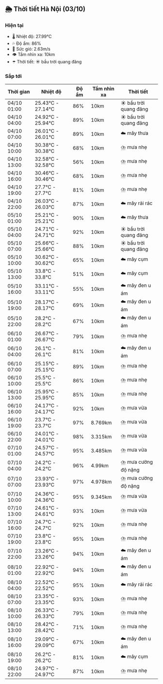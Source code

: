 ## 🌦️ Thời tiết Hà Nội (03/10)

### Hiện tại

- 🌡️ Nhiệt độ: 27.99℃
- 💦 Độ ẩm: 86%
- 💨 Sức gió: 2.63m/s
- 👁️ Tầm nhìn xa: 10km
- ☂️ Thời tiết: ☀️ bầu trời quang đãng

### Sắp tới

| Thời gian | Nhiệt độ | Độ ẩm | Tầm nhìn xa | Thời tiết |
| --- | --- | --- | --- | --- |
| 04/10 01:00 | 25.43℃ - 27.14℃ | 86% | 10km | ☀️ bầu trời quang đãng |
| 04/10 04:00 | 24.92℃ - 25.94℃ | 89% | 10km | ☀️ bầu trời quang đãng |
| 04/10 07:00 | 26.01℃ - 26.01℃ | 89% | 10km | ☁️ mây thưa |
| 04/10 10:00 | 30.38℃ - 30.38℃ | 68% | 10km | ⛈️ mưa nhẹ |
| 04/10 13:00 | 32.58℃ - 32.58℃ | 56% | 10km | ⛈️ mưa nhẹ |
| 04/10 16:00 | 30.46℃ - 30.46℃ | 68% | 10km | ⛈️ mưa nhẹ |
| 04/10 19:00 | 27.7℃ - 27.7℃ | 81% | 10km | ⛈️ mưa nhẹ |
| 04/10 22:00 | 26.03℃ - 26.03℃ | 87% | 10km | ☁️ mây rải rác |
| 05/10 01:00 | 25.21℃ - 25.21℃ | 90% | 10km | ☁️ mây thưa |
| 05/10 04:00 | 24.71℃ - 24.71℃ | 92% | 10km | ☀️ bầu trời quang đãng |
| 05/10 07:00 | 25.66℃ - 25.66℃ | 88% | 10km | ☀️ bầu trời quang đãng |
| 05/10 10:00 | 30.62℃ - 30.62℃ | 65% | 10km | ☁️ mây cụm |
| 05/10 13:00 | 33.8℃ - 33.8℃ | 51% | 10km | ☁️ mây cụm |
| 05/10 16:00 | 33.11℃ - 33.11℃ | 55% | 10km | ☁️ mây đen u ám |
| 05/10 19:00 | 28.17℃ - 28.17℃ | 69% | 10km | ☁️ mây đen u ám |
| 05/10 22:00 | 28.2℃ - 28.2℃ | 67% | 10km | ☁️ mây đen u ám |
| 06/10 01:00 | 26.67℃ - 26.67℃ | 79% | 10km | ⛈️ mưa nhẹ |
| 06/10 04:00 | 26.1℃ - 26.1℃ | 81% | 10km | ☁️ mây đen u ám |
| 06/10 07:00 | 25.15℃ - 25.15℃ | 89% | 10km | ⛈️ mưa nhẹ |
| 06/10 10:00 | 25.5℃ - 25.5℃ | 86% | 10km | ⛈️ mưa nhẹ |
| 06/10 13:00 | 25.95℃ - 25.95℃ | 85% | 10km | ⛈️ mưa nhẹ |
| 06/10 16:00 | 24.17℃ - 24.17℃ | 92% | 10km | ⛈️ mưa vừa |
| 06/10 19:00 | 23.7℃ - 23.7℃ | 97% | 8.769km | ⛈️ mưa vừa |
| 06/10 22:00 | 24.01℃ - 24.01℃ | 98% | 3.315km | ⛈️ mưa vừa |
| 07/10 01:00 | 24.57℃ - 24.57℃ | 95% | 3.485km | ⛈️ mưa vừa |
| 07/10 04:00 | 24.2℃ - 24.2℃ | 96% | 4.99km | ⛈️ mưa cường độ nặng |
| 07/10 07:00 | 23.93℃ - 23.93℃ | 97% | 4.978km | ⛈️ mưa cường độ nặng |
| 07/10 10:00 | 24.36℃ - 24.36℃ | 95% | 9.345km | ⛈️ mưa vừa |
| 07/10 13:00 | 24.61℃ - 24.61℃ | 93% | 10km | ⛈️ mưa vừa |
| 07/10 16:00 | 24.7℃ - 24.7℃ | 92% | 10km | ⛈️ mưa nhẹ |
| 07/10 19:00 | 23.8℃ - 23.8℃ | 95% | 10km | ⛈️ mưa nhẹ |
| 07/10 22:00 | 23.26℃ - 23.26℃ | 94% | 10km | ☁️ mây đen u ám |
| 08/10 01:00 | 22.92℃ - 22.92℃ | 94% | 10km | ☁️ mây đen u ám |
| 08/10 04:00 | 22.52℃ - 22.52℃ | 95% | 10km | ☁️ mây rải rác |
| 08/10 07:00 | 23.35℃ - 23.35℃ | 93% | 10km | ⛈️ mưa nhẹ |
| 08/10 10:00 | 26.33℃ - 26.33℃ | 79% | 10km | ⛈️ mưa nhẹ |
| 08/10 13:00 | 28.42℃ - 28.42℃ | 71% | 10km | ⛈️ mưa nhẹ |
| 08/10 16:00 | 29.09℃ - 29.09℃ | 67% | 10km | ☁️ mây đen u ám |
| 08/10 19:00 | 26.2℃ - 26.2℃ | 81% | 10km | ☁️ mây cụm |
| 08/10 22:00 | 24.97℃ - 24.97℃ | 87% | 10km | ⛈️ mưa nhẹ |

